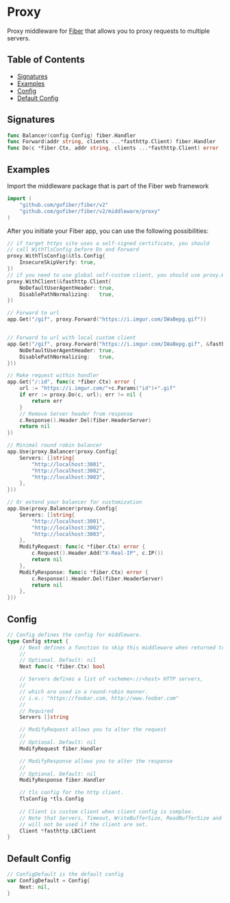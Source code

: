 # Proxy

Proxy middleware for [Fiber](https://github.com/gofiber/fiber) that allows you to proxy requests to multiple servers.

## Table of Contents

* [Signatures](proxy.md#signatures)
* [Examples](proxy.md#examples)
* [Config](proxy.md#config)
* [Default Config](proxy.md#default-config)

## Signatures

```go
func Balancer(config Config) fiber.Handler
func Forward(addr string, clients ...*fasthttp.Client) fiber.Handler
func Do(c *fiber.Ctx, addr string, clients ...*fasthttp.Client) error
```

## Examples

Import the middleware package that is part of the Fiber web framework

```go
import (
    "github.com/gofiber/fiber/v2"
    "github.com/gofiber/fiber/v2/middleware/proxy"
)
```

After you initiate your Fiber app, you can use the following possibilities:

```go
// if target https site uses a self-signed certificate, you should
// call WithTlsConfig before Do and Forward
proxy.WithTlsConfig(&tls.Config{
    InsecureSkipVerify: true,
})
// if you need to use global self-custom client, you should use proxy.WithClient.
proxy.WithClient(&fasthttp.Client{
    NoDefaultUserAgentHeader: true, 
    DisablePathNormalizing:   true,
})

// Forward to url
app.Get("/gif", proxy.Forward("https://i.imgur.com/IWaBepg.gif"))


// Forward to url with local custom client
app.Get("/gif", proxy.Forward("https://i.imgur.com/IWaBepg.gif", &fasthttp.Client{
    NoDefaultUserAgentHeader: true, 
    DisablePathNormalizing:   true,
}))

// Make request within handler
app.Get("/:id", func(c *fiber.Ctx) error {
    url := "https://i.imgur.com/"+c.Params("id")+".gif"
    if err := proxy.Do(c, url); err != nil {
        return err
    }
    // Remove Server header from response
    c.Response().Header.Del(fiber.HeaderServer)
    return nil
})

// Minimal round robin balancer
app.Use(proxy.Balancer(proxy.Config{
    Servers: []string{
        "http://localhost:3001",
        "http://localhost:3002",
        "http://localhost:3003",
    },
}))

// Or extend your balancer for customization
app.Use(proxy.Balancer(proxy.Config{
    Servers: []string{
        "http://localhost:3001",
        "http://localhost:3002",
        "http://localhost:3003",
    },
    ModifyRequest: func(c *fiber.Ctx) error {
        c.Request().Header.Add("X-Real-IP", c.IP())
        return nil
    },
    ModifyResponse: func(c *fiber.Ctx) error {
        c.Response().Header.Del(fiber.HeaderServer)
        return nil
    },
}))
```

## Config

```go
// Config defines the config for middleware.
type Config struct {
    // Next defines a function to skip this middleware when returned true.
    //
    // Optional. Default: nil
    Next func(c *fiber.Ctx) bool

    // Servers defines a list of <scheme>://<host> HTTP servers,
    //
    // which are used in a round-robin manner.
    // i.e.: "https://foobar.com, http://www.foobar.com"
    //
    // Required
    Servers []string

    // ModifyRequest allows you to alter the request
    //
    // Optional. Default: nil
    ModifyRequest fiber.Handler

    // ModifyResponse allows you to alter the response
    //
    // Optional. Default: nil
    ModifyResponse fiber.Handler

    // tls config for the http client.
    TlsConfig *tls.Config
    
    // Client is custom client when client config is complex. 
    // Note that Servers, Timeout, WriteBufferSize, ReadBufferSize and TlsConfig 
    // will not be used if the client are set.
    Client *fasthttp.LBClient
}
```

## Default Config

```go
// ConfigDefault is the default config
var ConfigDefault = Config{
    Next: nil,
}
```

